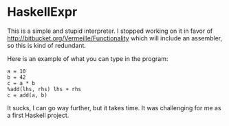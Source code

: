 HaskellExpr
===========

This is a simple and stupid interpreter. I stopped working on it
in favor of http://bitbucket.org/Vermeille/Functionality which
will include an assembler, so this is kind of redundant.

Here is an example of what you can type in the program:

    a = 10
    b = 42
    c = a * b
    %add(lhs, rhs) lhs + rhs
    c = add(a, b)

It sucks, I can go way further, but it takes time. It was challenging
for me as a first Haskell project.
